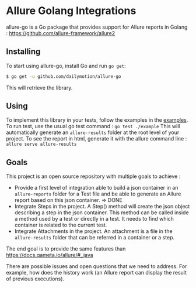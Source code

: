 # Allure Golang Integrations

allure-go is a Go package that provides support for Allure reports in Golang : https://github.com/allure-framework/allure2

## Installing

To start using allure-go, install Go and run `go get`:

```sh
$ go get -u github.com/dailymotion/allure-go
```

This will retrieve the library.

## Using

To implement this library in your tests, follow the examples in the [examples](example/example_test.go).
To run test, use the usual go test command :
```go test ./example```
This will automatically generate an `allure-results` folder at the root level of your project.
To see the report in html, generate it with the allure command line :
```allure serve allure-results```

## Goals

This project is an open source repository with multiple goals to achieve :
- Provide a first level of integration able to build a json container in an `allure-reports` folder for a Test file and be able to generate an Allure report based on this json container. => DONE
- Integrate Steps in the project. A Step() method will create the json object describing a step in the json container. This method can be called inside a method used by a test or directly in a test. It needs to find which container is related to the current test.
- Integrate Attachments in the project. An attachment is a file in the `allure-results` folder that can be referred in a container or a step.

The end goal is to provide the same features than https://docs.qameta.io/allure/#_java

There are possible issues and open questions that we need to address. For example, how does the history work (an Allure report can display the result of previous executions).